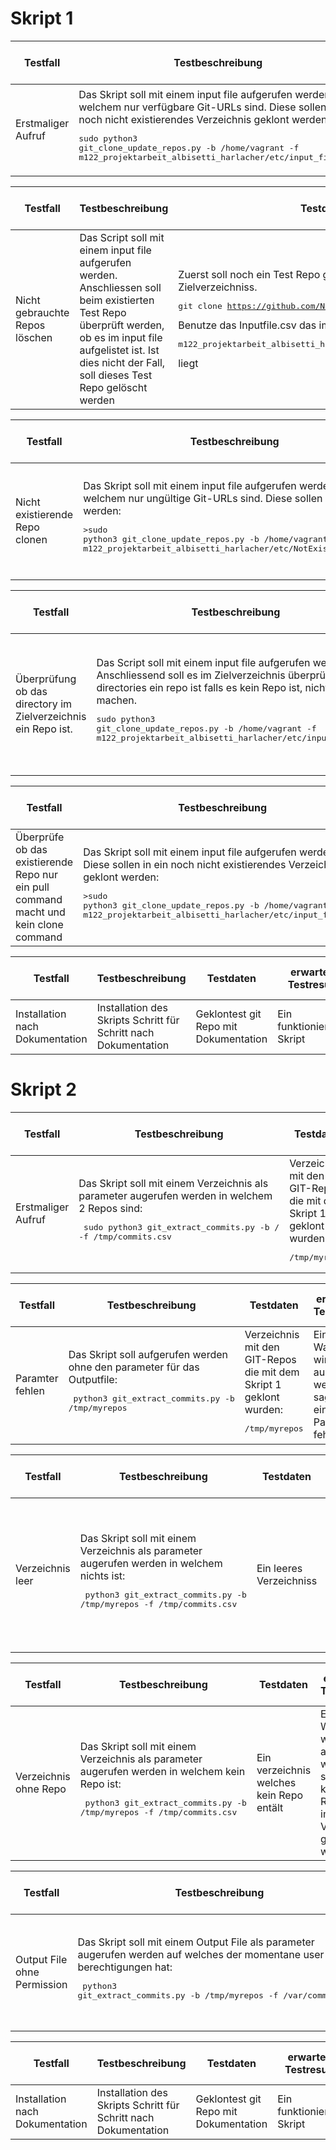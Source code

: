 # Skript 1

| Testfall | Testbeschreibung | Testdaten | erwartetes Testresultat | erhaltenes Testresultat | Tester | Testdatum und Teststatus |
|  - | - | - | - | - | - | - |
| Erstmaliger Aufruf | Das Skript soll mit einem input file aufgerufen werden, in welchem nur verfügbare Git-URLs sind. Diese sollen in ein noch nicht existierendes Verzeichnis geklont werden:<pre>sudo python3 git_clone_update_repos.py -b /home/vagrant -f m122_projektarbeit_albisetti_harlacher/etc/input_file.csv</pre> | Benutze das Inputfile.csv das im m122_projektarbeit_albisetti_harlacher/etc/ liegt| Verzeichnis wird erstellt und alle Repos werden darin geklont | | | |

| Testfall | Testbeschreibung | Testdaten | erwartetes Testresultat | erhaltenes Testresultat | Tester | Testdatum und Teststatus |
|  - | - | - | - | - | - | - |
|Nicht gebrauchte Repos löschen | Das Script soll mit einem input file aufgerufen werden. Anschliessen soll beim existierten Test Repo überprüft werden, ob es im input file aufgelistet ist. Ist dies nicht der Fall, soll dieses Test Repo gelöscht werden | Zuerst soll noch ein Test Repo geklont werden im gleichen Zielverzeichniss. <pre>git clone https://github.com/Nightshade1925/TicketSystem.git</pre> Benutze das Inputfile.csv das im <pre>m122_projektarbeit_albisetti_harlacher/etc/ </pre> liegt| Verzeichnis wird erstellt, alle Repos werden darin geklont und das zuerst geklonte Repo wird gelöscht.| | | |

| Testfall | Testbeschreibung | Testdaten | erwartetes Testresultat | erhaltenes Testresultat | Tester | Testdatum und Teststatus |
|  - | - | - | - | - | - | - |
| Nicht existierende Repo clonen | Das Skript soll mit einem input file aufgerufen werden, in welchem nur ungültige Git-URLs sind. Diese sollen geklont werden:<pre>>sudo python3 git_clone_update_repos.py -b /home/vagrant -f m122_projektarbeit_albisetti_harlacher/etc/NotExistingRepo.csv</pre> | Benutze das NotExistingRepo.csv das im <pre>m122_projektarbeit_albisetti_harlacher/etc/ </pre> liegt | Nichts wurde geklonnt. Im log file sollte die Fehlermeldung stehen, "couldn't clone repo name".| | | |

| Testfall | Testbeschreibung | Testdaten | erwartetes Testresultat | erhaltenes Testresultat | Tester | Testdatum und Teststatus |
|  - | - | - | - | - | - | - |
| Überprüfung ob das directory im Zielverzeichnis ein Repo ist. | Das Script soll mit einem input file aufgerufen werden. Anschliessend soll es im Zielverzeichnis überprüfen ob alle directories ein repo ist falls es kein Repo ist, nichts machen.<pre>sudo python3 git_clone_update_repos.py -b /home/vagrant -f m122_projektarbeit_albisetti_harlacher/etc/input_file.csv</pre> | Zuerst soll ein neues directory im Zielverzeichnis erstellt werden. Benutze das Inputfile.csv das im <pre>m122_projektarbeit_albisetti_harlacher/etc/ </pre> liegt | Verzeichnis wird erstellt und alle Repos werden darin geklont. Das erstellte directory ist immer noch vorhanden.| | | |

| Testfall | Testbeschreibung | Testdaten | erwartetes Testresultat | erhaltenes Testresultat | Tester | Testdatum und Teststatus |
|  - | - | - | - | - | - | - |
| Überprüfe ob das existierende Repo nur ein pull command macht und kein clone command | Das Skript soll mit einem input file aufgerufen werden. Diese sollen in ein noch nicht existierendes Verzeichnis geklont werden:<pre>>sudo python3 git_clone_update_repos.py -b /home/vagrant -f m122_projektarbeit_albisetti_harlacher/etc/input_file.csv</pre> | Zuerst muss das folgende Repository im Zielverzeichnis geklont werden <pre>https://github.com/Nightshade1925/m122_projektarbeit_albisetti_harlacher.git</pre>| Verzeichnis wird erstellt und alle Repos werden darin geklont | | | |

| Testfall | Testbeschreibung | Testdaten | erwartetes Testresultat | erhaltenes Testresultat | Tester | Testdatum und Teststatus |
|  - | - | - | - | - | - | - |
| Installation nach Dokumentation | Installation des Skripts Schritt für Schritt nach Dokumentation | Geklontest git Repo mit Dokumentation | Ein funktionierendes Skript | | | |


# Skript 2

| Testfall | Testbeschreibung | Testdaten | erwartetes Testresultat | erhaltenes Testresultat | Tester | Testdatum und Teststatus |
|  - | - | - | - | - | - | - |
| Erstmaliger Aufruf | Das Skript soll mit einem Verzeichnis als parameter augerufen werden in welchem 2 Repos sind:<pre> sudo python3 git_extract_commits.py -b / -f /tmp/commits.csv</pre> | Verzeichnis mit den GIT-Repos die mit dem Skript 1 geklont wurden:<pre>/tmp/myrepos</pre> | Alle Repos aus /tmp/myrepos werden gelesen und ein File /tmp/commits.csv erstellt mit allen Commits beider Repos | File mit allen Commit wurde erstellt. |Benjamin Harlacher|26.04.2022 Bestanden|

| Testfall | Testbeschreibung | Testdaten | erwartetes Testresultat | erhaltenes Testresultat | Tester | Testdatum und Teststatus |
|  - | - | - | - | - | - | - |
| Paramter fehlen | Das Skript soll aufgerufen werden ohne den parameter für das Outputfile:<pre> python3 git_extract_commits.py -b /tmp/myrepos</pre> | Verzeichnis mit den GIT-Repos die mit dem Skript 1 geklont wurden:<pre>/tmp/myrepos</pre> | Eine Warnung wird ausgegeben welche sagt, dass ein Input Parameter fehlt  |Warnung wurde ausgegeben |Benjamin Harlacher |26.04.2022 Bestanden|

| Testfall | Testbeschreibung | Testdaten | erwartetes Testresultat | erhaltenes Testresultat | Tester | Testdatum und Teststatus |
|  - | - | - | - | - | - | - |
| Verzeichnis leer | Das Skript soll mit einem Verzeichnis als parameter augerufen werden in welchem nichts ist:<pre> python3 git_extract_commits.py -b /tmp/myrepos -f /tmp/commits.csv</pre> | Ein leeres Verzeichniss | Eine Warnung wird ausgegeben welche sagt, dass kein Repository im Verzeichnis gefunden wrude  |Exception bekommen anstatt eine Warnung |Benjamin Harlacher |26.04.2022 Nicht Bestanden|

| Testfall | Testbeschreibung | Testdaten | erwartetes Testresultat | erhaltenes Testresultat | Tester | Testdatum und Teststatus |
|  - | - | - | - | - | - | - |
| Verzeichnis ohne Repo | Das Skript soll mit einem Verzeichnis als parameter augerufen werden in welchem kein Repo ist:<pre> python3 git_extract_commits.py -b /tmp/myrepos -f /tmp/commits.csv</pre> | Ein verzeichnis welches kein Repo entält | Eine Warnung wird ausgegeben welche sagt, dass kein Repository im Verzeichnis gefunden wurde  |Exception bekommen anstatt eine Warnung |Benjamin Harlacher |26.04.2022 Nicht bestanden|

| Testfall | Testbeschreibung | Testdaten | erwartetes Testresultat | erhaltenes Testresultat | Tester | Testdatum und Teststatus |
|  - | - | - | - | - | - | - |
| Output File ohne Permission | Das Skript soll mit einem Output File als parameter augerufen werden auf welches der momentane user keien berechtigungen hat:<pre> python3 git_extract_commits.py -b /tmp/myrepos -f /var/commits.csv</pre> | Ein Output File Path auf welcher der user kein Zugriff hat | Eine Warnung wird ausgegeben welche sagt, dass Berechtigungen fehlen um das Output File zu erstellen|Ein Exception bekommen anstatt eine Warnung |Benjamin Harlacher | 26.04.2022 Nicht bestanden|

| Testfall | Testbeschreibung | Testdaten | erwartetes Testresultat | erhaltenes Testresultat | Tester | Testdatum und Teststatus |
|  - | - | - | - | - | - | - |
| Installation nach Dokumentation | Installation des Skripts Schritt für Schritt nach Dokumentation | Geklontest git Repo mit Dokumentation | Ein funktionierends Skript | |Benjamin Harlacher |26.04.2022 Bestanden |

